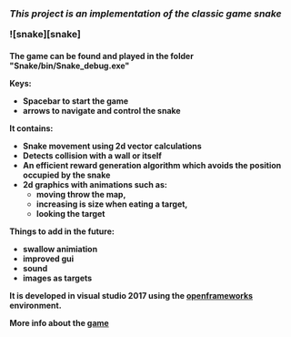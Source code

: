 *<h3>This project is an implementation of the classic game snake*

![snake][snake]

<h4>The game can be found and played in the folder "Snake/bin/Snake_debug.exe"

**Keys:**
* Spacebar to start the game
* arrows to navigate and control the snake


**It contains:**
* Snake movement using 2d vector calculations
* Detects collision with a wall or itself
* An efficient reward generation algorithm which avoids the position occupied by the snake
* 2d graphics with animations such as:
	* moving throw the map, 
	* increasing is size when eating a target,
	* looking the target


**Things to add in the future:**
* swallow animiation
* improved gui
* sound
* images as targets



It is developed in visual studio 2017 using the [openframeworks][of_link] environment.

More info about the [game][game_link]

[of_link]: https://openframeworks.cc
[game_link]: https://el.wikipedia.org/wiki/Snake_(%CE%B2%CE%B9%CE%BD%CF%84%CE%B5%CE%BF%CF%80%CE%B1%CE%B9%CF%87%CE%BD%CE%AF%CE%B4%CE%B9)
[snake_image]: https://github.com/eurichon/Games/blob/master/Snake/images/snake_img.jpg
